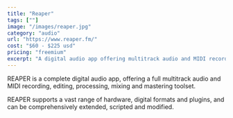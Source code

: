 ```yaml
---
title: "Reaper"
tags: [""]
image: "/images/reaper.jpg"
category: "audio"
url: "https://www.reaper.fm/"
cost: "$60 - $225 usd"
pricing: "freemium"
excerpt: "A digital audio app offering multitrack audio and MIDI recording, editing, processing, mixing and mastering."
---
```


REAPER is a complete digital audio app, offering a full multitrack audio and MIDI recording, editing, processing, mixing and mastering toolset.

REAPER supports a vast range of hardware, digital formats and plugins, and can be comprehensively extended, scripted and modified.
